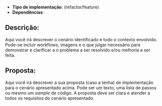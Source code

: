 - **Tipo de implementação**: (refactor/feature) 
- **Dependências**:

## Descrição:

Aqui você irá descrever o cenário identificado e todo o contexto envolvido. Pode-se
incluir workflows, imagens e o que julgar necessário para demonstrar e clarificar
a o problema a ser resolvido e/ou melhoria a ser feita.


## Proposta:

Aqui você irá descrever a sua proposta (caso a tenha) de implementação para o
cenário apresentado acima. Pode ser um texto, uma lista de passos ou mesmo um
*sample* de código. A proposta deve ser clara e atender a todos os requisitos do
cenário apresentado.
